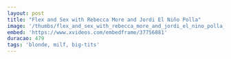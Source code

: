 ```yaml
---
layout: post
title: "Flex and Sex with Rebecca More and Jordi El Niño Polla"
image: '/thumbs/flex_and_sex_with_rebecca_more_and_jordi_el_nino_polla_.jpg'
embed: 'https://www.xvideos.com/embedframe/37756881'
duracao: 479
tags: 'blonde, milf, big-tits'
---
```

